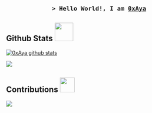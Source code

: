 <h3 align="center">
        <samp>&gt; Hello World!, I am
                <b><a target="_blank" href="https://www.ioselite.com/">0xAya</a></b>
        </samp>
</h3>

<h2> Github Stats <img src="https://media.giphy.com/media/mGcNjsfWAjY5AEZNw6/giphy.gif" width="50"></h2>

[![0xAya github stats](https://github-readme-stats.vercel.app/api?username=0xAya&theme=cobalt&count_private=true)](https://github.com/anuraghazra/github-readme-stats)


<a href="https://github.com/0xAya/github-readme-stats"><img align="center" src="https://github-readme-stats.vercel.app/api/top-langs/?username=0xAya&layout=compact&theme=cobalt" /></a>

<h2> Contributions <img src="https://media1.giphy.com/media/du3J3cXyzhj75IOgvA/giphy.gif?cid=ecf05e47x2g034i9pzwtzzsd3xgg2w9nr94t4tflbbgo3008&rid=giphy.gif" width="40"></h2>
<img src="http://github-readme-streak-stats.herokuapp.com?user=0xAya&theme=cobalt">
